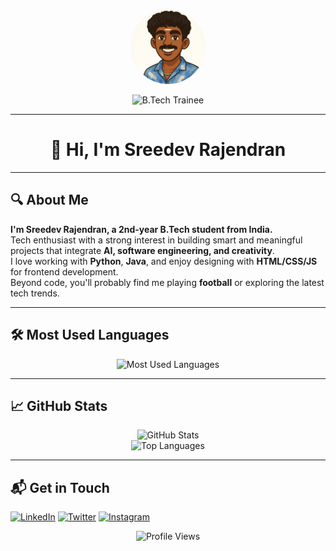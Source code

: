 <!-- Profile README for sreedevrajendran -->

<p align="center">
  <img src="profile.jpg" width="120" height="120" style="border-radius:50%;" alt="Profile Photo" />
</p>

<p align="center">
  <img src="https://img.shields.io/badge/B.Tech%20Trainee-Providence%20College%20of%20Engineering-blue" alt="B.Tech Trainee" />
</p>

---

<div align="center">

# 👋 Hi, I'm Sreedev Rajendran

</div>

---

## 🔍 About Me

**I'm Sreedev Rajendran, a 2nd-year B.Tech student from India.**  
Tech enthusiast with a strong interest in building smart and meaningful projects that integrate **AI, software engineering, and creativity**.  
I love working with **Python**, **Java**, and enjoy designing with **HTML/CSS/JS** for frontend development.  
Beyond code, you'll probably find me playing **football** or exploring the latest tech trends.

---

## 🛠 Most Used Languages

<p align="center">
  <img src="https://skillicons.dev/icons?i=python,java,js,html,css" alt="Most Used Languages" />
</p>

---

## 📈 GitHub Stats

<p align="center">
  <img src="https://github-readme-stats.vercel.app/api?username=sreedevrajendran&show_icons=true&theme=radical" alt="GitHub Stats" height="180"/>
  <br>
  <img src="https://github-readme-stats.vercel.app/api/top-langs/?username=sreedevrajendran&layout=compact&theme=radical" alt="Top Languages" height="120"/>
</p>

---

## 📬 Get in Touch

[![LinkedIn](https://img.shields.io/badge/LinkedIn-0077B5?style=for-the-badge&logo=linkedin&logoColor=white)](https://www.linkedin.com/in/sreedev-rajendran-3296b5321?utm_source=share&utm_campaign=share_via&utm_content=profile&utm_medium=android_app)
[![Twitter](https://img.shields.io/badge/Twitter-1DA1F2?style=for-the-badge&logo=twitter&logoColor=white)](https://x.com/HeyItsSreedev?t=2w5-nMS8gX4CCms-AouJAg&s=08)
[![Instagram](https://img.shields.io/badge/Instagram-E4405F?style=for-the-badge&logo=instagram&logoColor=white)](https://www.instagram.com/sreedev.me?igsh=Yno5NGk4aTFncDN3)

<p align="center">
  <img src="https://komarev.com/ghpvc/?username=sreedevrajendran&style=flat-square" alt="Profile Views"/>
</p>


